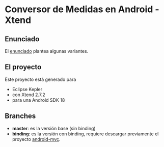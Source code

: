 # Conversor de Medidas en Android - Xtend

## Enunciado

El [enunciado](http://algo3.uqbar-project.org/material/ejemplos/dominios/conversor) plantea algunas variantes.

## El proyecto

Este proyecto está generado para

* Eclipse Kepler
* con Xtend 2.7.2
* para una Android SDK 18

## Branches

* **master**: es la versión base (sin binding)
* **binding**: es la versión con binding, requiere descargar previamente el proyecto [android-mvc](https://github.com/uqbar-project/android-mvc). 
